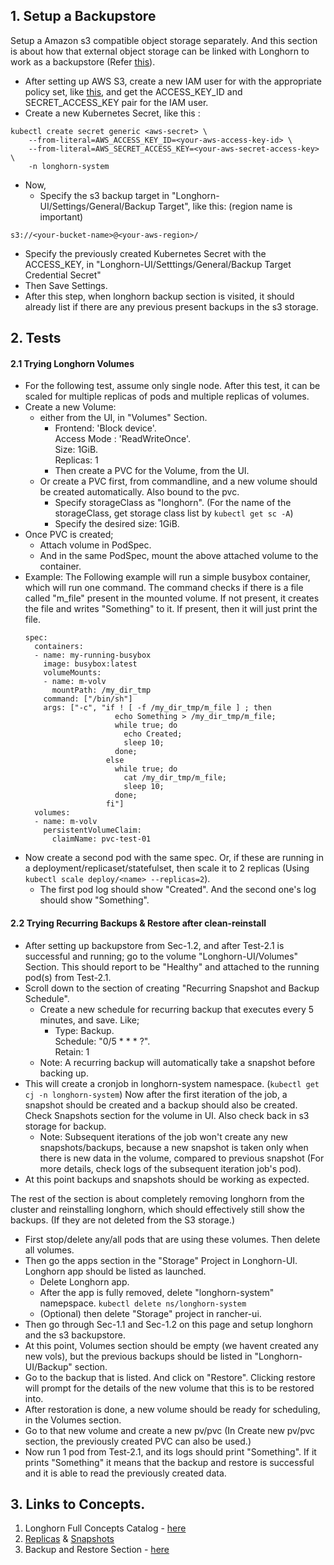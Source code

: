 ## 1. Setup a Backupstore
Setup a Amazon s3 compatible object storage separately. And this section is about how that external object storage can be linked with Longhorn to work as a backupstore (Refer [this](https://longhorn.io/docs/1.1.0/snapshots-and-backups/backup-and-restore/set-backup-target/)).

- After setting up AWS S3, create a new IAM user for with the appropriate policy set, like [this](https://longhorn.io/docs/1.1.0/snapshots-and-backups/backup-and-restore/set-backup-target/), and get the ACCESS_KEY_ID and SECRET_ACCESS_KEY pair for the IAM user.
- Create a new Kubernetes Secret, like this :
```
kubectl create secret generic <aws-secret> \
    --from-literal=AWS_ACCESS_KEY_ID=<your-aws-access-key-id> \
    --from-literal=AWS_SECRET_ACCESS_KEY=<your-aws-secret-access-key> \
    -n longhorn-system
```
- Now,
  - Specify the s3 backup target in "Longhorn-UI/Settings/General/Backup Target", like this: (region name is important)
```
s3://<your-bucket-name>@<your-aws-region>/
```
  - Specify the previously created Kubernetes Secret with the ACCESS_KEY, in "Longhorn-UI/Setttings/General/Backup Target Credential Secret"
  - Then Save Settings.
- After this step, when longhorn backup section is visited, it should already list if there are any previous present backups in the s3 storage.

## 2. Tests

#### 2.1 Trying Longhorn Volumes
- For the following test, assume only single node. After this test, it can be scaled for multiple replicas of pods and multiple replicas of volumes.
- Create a new Volume:
  - either from the UI, in "Volumes" Section.
    - Frontend: 'Block device'.\
    Access Mode : 'ReadWriteOnce'.\
    Size: 1GiB.\
    Replicas: 1
    - Then create a PVC for the Volume, from the UI.
  - Or create a PVC first, from commandline, and a new volume should be created automatically. Also bound to the pvc.
    - Specify storageClass as "longhorn". (For the name of the storageClass, get storage class list by `kubectl get sc -A`)
    - Specify the desired size: 1GiB.
- Once PVC is created;
  - Attach volume in PodSpec.
  - And in the same PodSpec, mount the above attached volume to the container.
- Example: The Following example will run a simple busybox container, which will run one command. The command checks if there is a file called "m_file" present in the mounted volume. If not present, it creates the file and writes "Something" to it. If present, then it will just print the file.
  ```
  spec:
    containers:
    - name: my-running-busybox
      image: busybox:latest
      volumeMounts:
      - name: m-volv
        mountPath: /my_dir_tmp
      command: ["/bin/sh"]
      args: ["-c", "if ! [ -f /my_dir_tmp/m_file ] ; then
                      echo Something > /my_dir_tmp/m_file;
                      while true; do
                        echo Created;
                        sleep 10;
                      done;
                    else
                      while true; do
                        cat /my_dir_tmp/m_file;
                        sleep 10;
                      done;
                    fi"]
    volumes:
    - name: m-volv
      persistentVolumeClaim:
        claimName: pvc-test-01
  ```
- Now create a second pod with the same spec. Or, if these are running in a deployment/replicaset/statefulset, then scale it to 2 replicas (Using `kubectl scale deploy/<name> --replicas=2`).
  - The first pod log should show "Created". And the second one's log should show "Something".

#### 2.2 Trying Recurring Backups & Restore after clean-reinstall

- After setting up backupstore from Sec-1.2, and after Test-2.1 is successful and running; go to the volume "Longhorn-UI/Volumes" Section. This should report to be "Healthy" and attached to the running pod(s) from Test-2.1.
- Scroll down to the section of creating "Recurring Snapshot and Backup Schedule".
  - Create a new schedule for recurring backup that executes every 5 minutes, and save. Like;
    - Type: Backup.\
      Schedule: "0/5 * * * ?".\
      Retain: 1
  - Note: A recurring backup will automatically take a snapshot before backing up.
- This will create a cronjob in longhorn-system namespace. (`kubectl get cj -n longhorn-system`) Now after the first iteration of the job, a snapshot should be created and a backup should also be created. Check Snapshots section for the volume in UI. Also check back in s3 storage for backup.
  - Note: Subsequent iterations of the job won't create any new snapshots/backups, because a new snapshot is taken only when there is new data in the volume, compared to previous snapshot (For more details, check logs of the subsequent iteration job's pod).
- At this point backups and snapshots should be working as expected.

The rest of the section is about completely removing longhorn from the cluster and reinstalling longhorn, which should effectively still show the backups. (If they are not deleted from the S3 storage.)
- First stop/delete any/all pods that are using these volumes. Then delete all volumes.
- Then go the apps section in the "Storage" Project in Longhorn-UI. Longhorn app should be listed as launched.
  - Delete Longhorn app.
  - After the app is fully removed, delete "longhorn-system" namepspace. `kubectl delete ns/longhorn-system`
  - (Optional) then delete "Storage" project in rancher-ui.
- Then go through Sec-1.1 and Sec-1.2 on this page and setup longhorn and the s3 backupstore.
- At this point, Volumes section should be empty (we havent created any new vols), but the previous backups should be listed in "Longhorn-UI/Backup" section.
- Go to the backup that is listed. And click on "Restore". Clicking restore will prompt for the details of the new volume that this is to be restored into.
- After restoration is done, a new volume should be ready for scheduling, in the Volumes section.
- Go to that new volume and create a new pv/pvc (In Create new pv/pvc section, the previously created PVC can also be used.)
- Now run 1 pod from Test-2.1, and its logs should print "Something". If it prints "Something" it means that the backup and restore is successful and it is able to read the previously created data.

## 3. Links to Concepts.

1. Longhorn Full Concepts Catalog - [here](https://longhorn.io/docs/latest/concepts/)
2. [Replicas](https://longhorn.io/docs/latest/concepts/#23-replicas) & [Snapshots](https://longhorn.io/docs/latest/concepts/#24-snapshots)
3. Backup and Restore Section - [here](https://longhorn.io/docs/latest/concepts/#3-backups-and-secondary-storage)
